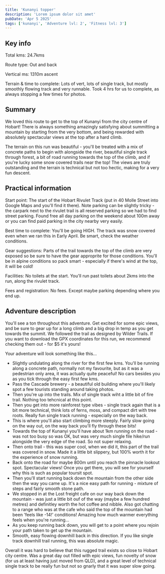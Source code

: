 ```yaml
---
title: 'Kunanyi topper'
description: 'Lorem ipsum dolor sit amet'
pubDate: 'Apr 5 2025'
tags: ['kunanyi', 'Adventure lvl: 2', 'Fitness lvl: 3']
---
```


## Key info

Total kms: 24.7kms

Route type: Out and back

Vertical ms: 1310m ascent

Terrain & time to complete: Lots of vert, lots of single track, but mostly smoothly flowing track and very runnable. Took 4 hrs for us to complete, as always stopping a few times for photos.

## Summary

We loved this route to get to the top of Kunanyi from the city centre of Hobart! There is always something amazingly satisfying about summitting a mountain by starting from the very bottom, and being rewarded with absolutely spectacular views at the top after a hard climb.

The terrain on this run was beautiful - you'll be treated with a mix of concrete paths to begin with alongside the river, beautiful single track through forest, a bit of road running towards the top of the climb, and if you're lucky some snow covered trails near the top! The views are truly outstanding and the terrain is technical but not too hectic, making for a very fun descent.

## Practical information

Start point: The start of the Hobart Rivulet Track (put in 40 Molle Street into Google Maps and you'll find it there). Note parking can be slightly tricky - the carpark next to the rivulet trail is all reserved parking so we had to find street parking. Found free all day parking on the weekend about 100m away or you can find paid parking in the city nearby very easily.

Best time to complete: You'll be going HIGH. The track was snow covered even when we ran this in Early April. Be smart, check the weather conditions.

Gear suggestions: Parts of the trail towards the top of the climb are very exposed so be sure to have the gear approprite for those conditions. You'll be in alpine conditions so pack smart - especially if there's wind at the top, it will be cold!

Facilities: No toilets at the start. You'll run past toilets about 2kms into the run, along the rivulet track.

Fees and registration: No fees. Except maybe parking depending where you end up.

## Adventure description

You'll see a ton throughout this adventure. Get excited for some epic views, and be sure to gear up for a long climb and a big drop in temp as you get towards the summit. We followed the trail as designed by Wilder Trails. If you want to download the GPX coordinates for this run, we recommend checking them out - for $5 it's yours!

Your adventure will look something like this...

- Slightly undulating along the river for the first few kms. You'll be running along a concrete path, normally not my favourite, but as it was a pedestrian only area, it was actually quite peaceful! No cars besides you as you tick through the easy first few kms.
- Pass the Cascade brewery - a beautiful old building where you'll likely spot a few tourists standing around taking photos.
- Then you're up into the trails. Mix of single track wiht a little bit of fire trail. Nothing too tehcnical at this point.
- Then you get into more rainforest type vibes - single track again that is a bit more technical, think lots of ferns, moss, and compact dirt with tree roots. Really fun single track running - especially on the way back.
- This is where you'll also start climbing more steeply. Fairly slow going on the way out, on the way back you'll fly through these bits!
- Towards the top of Kunanyi you'll have about 1km running on the road - was not too busy so was OK, but was very much single file hike/run alongside the very edge of the road. So not super relaxing.
- Then onto trail - this was super cool, when we did it, this part of the trail was covered in snow. Made it a little bit slippery, but 100% worth it for the experience of snow running.
- Back onto the road for maybe 800m until you reach the pinnacle lookout spot. Spectacular views! Once you get there, you will see for yourself why this is such as popular toursit spot.
- Then you'll start running back down the mountain from the other side then the way you came up. It's a nice easy path for running - mixture of steps and fairly smooth stone path.
- We stopped in at the Lost freight cafe on our way back down the mountain - was just a little bit ouf of the way (maybe a few hundred metres) and definitley worth the hot coffee and nibble. Also got chatting to a range who was at the cafe who said the top of the mountain had been 'feels like -14!' conditions! Amazing how much warmer everything feels when you're running...
- As you keep running back down, you will get to a point where you rejoin your path taken to get up the mountain.
- Smooth, easy flowing downhill back in this direction. If you like single track downhill trail running, this was absolute magic.

Overall it was hard to believe that this rugged trail exists so close to Hobart city centre. Was a great day out filled with epic views, fun novelty of snow (for us at least having just moved from QLD), and a great level of technical single track to be really fun but not so gnarly that it was super slow going.

